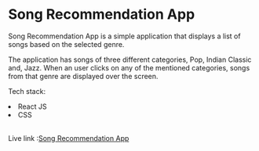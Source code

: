 # Song Recommendation App

Song Recommendation App is a simple application that displays a list of songs based on the selected genre.
<br>

The application has songs of three different categories, Pop, Indian Classic and, Jazz.
When an user clicks on any of the mentioned categories, songs from that genre are displayed over the screen.
<bt>

Tech stack:
<br>
<li>React JS</li>
<li>CSS</li>
<br>

Live link :[Song Recommendation App](https://ghp-song-recommendation-app.netlify.app/)


